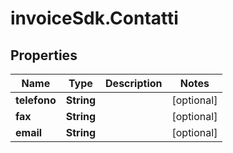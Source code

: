 # invoiceSdk.Contatti

## Properties

Name | Type | Description | Notes
------------ | ------------- | ------------- | -------------
**telefono** | **String** |  | [optional] 
**fax** | **String** |  | [optional] 
**email** | **String** |  | [optional] 


